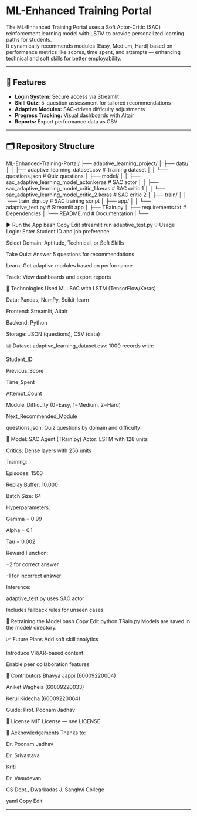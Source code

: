 # ML-Enhanced Training Portal

The ML-Enhanced Training Portal uses a Soft Actor-Critic (SAC) reinforcement learning model with LSTM to provide personalized learning paths for students.  
It dynamically recommends modules (Easy, Medium, Hard) based on performance metrics like scores, time spent, and attempts — enhancing technical and soft skills for better employability.

---

## 🔐 Features

- **Login System:** Secure access via Streamlit  
- **Skill Quiz:** 5-question assessment for tailored recommendations  
- **Adaptive Modules:** SAC-driven difficulty adjustments  
- **Progress Tracking:** Visual dashboards with Altair  
- **Reports:** Export performance data as CSV

---

## 🗂 Repository Structure

ML-Enhanced-Training-Portal/
├── adaptive_learning_project/
│ ├── data/
│ │ ├── adaptive_learning_dataset.csv # Training dataset
│ │ └── questions.json # Quiz questions
│ ├── model/
│ │ ├── sac_adaptive_learning_model_actor.keras # SAC actor
│ │ ├── sac_adaptive_learning_model_critic_1.keras # SAC critic 1
│ │ └── sac_adaptive_learning_model_critic_2.keras # SAC critic 2
│ ├── train/
│ │ └── train_dqn.py # SAC training script
│ ├── app/
│ │ └── adaptive_test.py # Streamlit app
│ ├── TRain.py
│ ├── requirements.txt # Dependencies
│ └── README.md # Documentation
| └──


▶️ Run the App
bash
Copy
Edit
streamlit run adaptive_test.py
💡 Usage
Login: Enter Student ID and job preference

Select Domain: Aptitude, Technical, or Soft Skills

Take Quiz: Answer 5 questions for recommendations

Learn: Get adaptive modules based on performance

Track: View dashboards and export reports

🧪 Technologies Used
ML: SAC with LSTM (TensorFlow/Keras)

Data: Pandas, NumPy, Scikit-learn

Frontend: Streamlit, Altair

Backend: Python

Storage: JSON (questions), CSV (data)

📊 Dataset
adaptive_learning_dataset.csv: 1000 records with:

Student_ID

Previous_Score

Time_Spent

Attempt_Count

Module_Difficulty (0=Easy, 1=Medium, 2=Hard)

Next_Recommended_Module

questions.json: Quiz questions by domain and difficulty

🧠 Model: SAC Agent (TRain.py)
Actor: LSTM with 128 units

Critics: Dense layers with 256 units

Training:

Episodes: 1500

Replay Buffer: 10,000

Batch Size: 64

Hyperparameters:

Gamma = 0.99

Alpha = 0.1

Tau = 0.002

Reward Function:

+2 for correct answer

-1 for incorrect answer

Inference:

adaptive_test.py uses SAC actor

Includes fallback rules for unseen cases

🔁 Retraining the Model
bash
Copy
Edit
python TRain.py
Models are saved in the model/ directory.

📈 Future Plans
Add soft skill analytics

Introduce VR/AR-based content

Enable peer collaboration features

👥 Contributors
Bhavya Jappi (60009220004)

Aniket Waghela (60009220033)

Kerul Kidecha (60009220064)

Guide: Prof. Poonam Jadhav

📜 License
MIT License — see LICENSE

🙏 Acknowledgements
Thanks to:

Dr. Poonam Jadhav

Dr. Srivastava

Kriti

Dr. Vasudevan

CS Dept., Dwarkadas J. Sanghvi College

yaml
Copy
Edit

---

